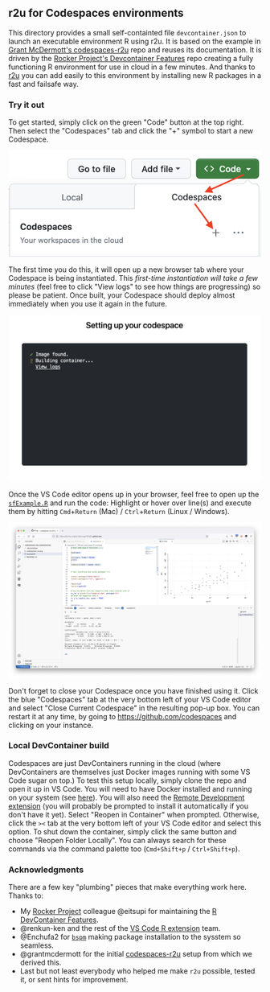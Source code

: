 ## r2u for Codespaces environments

This directory provides a small self-containted file `devcontainer.json` to
launch an executable environment R using r2u. It is based on the example in
[Grant McDermott's
codespaces-r2u](https://github.com/grantmcdermott/codespaces-r2u) repo and
reuses its documentation. It is driven by the [Rocker Project's Devcontainer
Features](https://rocker-project.org/images/devcontainer/features.html) repo
creating a fully functioning R environment for use in cloud in a few minutes.
And thanks to [r2u](https://eddelbuettel.github.io/r2u/) you can add easily
to this environment by installing new R packages in a fast and failsafe way.

### Try it out

To get started, simply click on the green "Code" button at the top right. Then
select the "Codespaces" tab and click the "+" symbol to start a new Codespace.

![](images/codespaces.png)

The first time you do this, it will open up a new browser tab where your Codespace
is being instantiated. This *first-time instantiation will take a few minutes*
(feel free to click "View logs" to see how things are progressing) so please be patient. 
Once built, your Codespace should deploy almost immediately when you use it again in the future.

![](images/instantiate.png)

Once the VS Code editor opens up in your browser, feel free to open up the [`sfExample.R`](examples/sfExamples.R) and run the code: Highlight or hover over line(s) and execute them by hitting
`Cmd`+`Return` (Mac) / `Ctrl`+`Return` (Linux / Windows).

![](images/vscodespace.png)

Don't forget to close your Codespace once you have finished using it. Click the blue
"Codespaces" tab at the very bottom left of your VS Code editor and select "Close
Current Codespace" in the resulting pop-up box. You can restart it at any time, by
going to https://github.com/codespaces and clicking on your instance.


### Local DevContainer build

Codespaces are just DevContainers running in the cloud (where DevContainers are
themselves just Docker images running with some VS Code sugar on top.) To test
this setup locally, simply clone the repo and open it up in VS Code. You will
need to have Docker installed and running on your system (see
[here](https://docs.docker.com/engine/install/)). You will also need the
[Remote Development extension](https://marketplace.visualstudio.com/items?itemName=ms-vscode-remote.vscode-remote-extensionpack)
(you will probably be prompted to install it automatically if you don't have it
yet). Select "Reopen in Container" when prompted. Otherwise, click the `><` tab
at the very bottom left of your VS Code editor and select this option. To shut
down the container, simply click the same button and choose "Reopen Folder
Locally". You can always search for these commands via the command palette too
(`Cmd+Shift+p` / `Ctrl+Shift+p`).


### Acknowledgments

There are a few key "plumbing" pieces that make everything work here. Thanks to:

- My [Rocker Project](https://rocker-project.org/) colleague @eitsupi for maintaining the [R DevContainer Features](https://rocker-project.org/images/devcontainer/features.html).
- @renkun-ken and the rest of the [VS Code R extension](https://code.visualstudio.com/docs/languages/r) team.
- @Enchufa2 for [`bspm`](https://enchufa2.github.io/bspm/) making package installation to the sysstem so seamless.
- @grantmcdermott for the initial [codespaces-r2u](https://github.com/grantmcdermott/codespaces-r2u) setup from which we derived this.
- Last but not least everybody who helped me make `r2u` possible, tested it, or sent hints for improvement.
